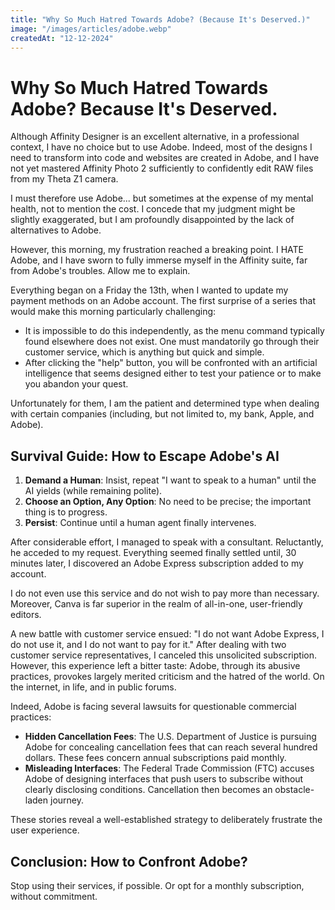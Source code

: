 ```yaml
---
title: "Why So Much Hatred Towards Adobe? (Because It's Deserved.)"
image: "/images/articles/adobe.webp"
createdAt: "12-12-2024"
---
```


# Why So Much Hatred Towards Adobe? Because It's Deserved.

Although Affinity Designer is an excellent alternative, in a professional context, I have no choice but to use Adobe. Indeed, most of the designs I need to transform into code and websites are created in Adobe, and I have not yet mastered Affinity Photo 2 sufficiently to confidently edit RAW files from my Theta Z1 camera.

I must therefore use Adobe... but sometimes at the expense of my mental health, not to mention the cost. I concede that my judgment might be slightly exaggerated, but I am profoundly disappointed by the lack of alternatives to Adobe.

However, this morning, my frustration reached a breaking point. I HATE Adobe, and I have sworn to fully immerse myself in the Affinity suite, far from Adobe's troubles. Allow me to explain.

Everything began on a Friday the 13th, when I wanted to update my payment methods on an Adobe account. The first surprise of a series that would make this morning particularly challenging:

- It is impossible to do this independently, as the menu command typically found elsewhere does not exist. One must mandatorily go through their customer service, which is anything but quick and simple.
- After clicking the "help" button, you will be confronted with an artificial intelligence that seems designed either to test your patience or to make you abandon your quest.

Unfortunately for them, I am the patient and determined type when dealing with certain companies (including, but not limited to, my bank, Apple, and Adobe).

## Survival Guide: How to Escape Adobe's AI

1. **Demand a Human**: Insist, repeat "I want to speak to a human" until the AI yields (while remaining polite).
2. **Choose an Option, Any Option**: No need to be precise; the important thing is to progress.
3. **Persist**: Continue until a human agent finally intervenes.

After considerable effort, I managed to speak with a consultant. Reluctantly, he acceded to my request. Everything seemed finally settled until, 30 minutes later, I discovered an Adobe Express subscription added to my account.

I do not even use this service and do not wish to pay more than necessary. Moreover, Canva is far superior in the realm of all-in-one, user-friendly editors.

A new battle with customer service ensued: "I do not want Adobe Express, I do not use it, and I do not want to pay for it." After dealing with two customer service representatives, I canceled this unsolicited subscription. However, this experience left a bitter taste: Adobe, through its abusive practices, provokes largely merited criticism and the hatred of the world. On the internet, in life, and in public forums.

Indeed, Adobe is facing several lawsuits for questionable commercial practices:

- **Hidden Cancellation Fees**: The U.S. Department of Justice is pursuing Adobe for concealing cancellation fees that can reach several hundred dollars. These fees concern annual subscriptions paid monthly.
- **Misleading Interfaces**: The Federal Trade Commission (FTC) accuses Adobe of designing interfaces that push users to subscribe without clearly disclosing conditions. Cancellation then becomes an obstacle-laden journey.

These stories reveal a well-established strategy to deliberately frustrate the user experience.

## Conclusion: How to Confront Adobe?

Stop using their services, if possible. Or opt for a monthly subscription, without commitment.
